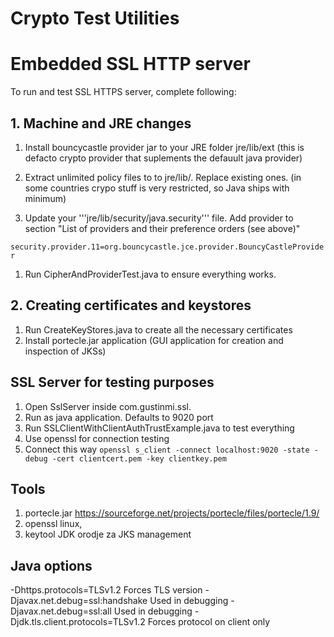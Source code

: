 Crypto Test Utilities
==========================

# Embedded SSL HTTP server

To run and test SSL HTTPS server, complete following:

## 1. Machine and JRE changes

1. Install bouncycastle provider jar to your JRE folder jre/lib/ext   (this is defacto crypto provider that suplements the defauult java provider)

1. Extract unlimited policy files to to jre/lib/. Replace existing ones. (in some countries crypo stuff is very restricted, so Java ships with minimum) 

1. Update your '''jre/lib/security/java.security''' file. Add provider to section "List of providers and their preference orders (see above)"

`security.provider.11=org.bouncycastle.jce.provider.BouncyCastleProvider`

1. Run CipherAndProviderTest.java to ensure everything works.

## 2. Creating certificates and keystores 

1. Run CreateKeyStores.java to create all the necessary certificates 
1. Install portecle.jar application (GUI application for creation and inspection of JKSs)

## SSL Server for testing purposes

1. Open SslServer inside com.gustinmi.ssl.
1. Run as java application. Defaults to 9020 port
1. Run SSLClientWithClientAuthTrustExample.java to test everything 
1. Use openssl for connection testing
1. Connect this way `openssl s_client -connect localhost:9020 -state -debug -cert clientcert.pem -key clientkey.pem` 

## Tools 

1. portecle.jar    https://sourceforge.net/projects/portecle/files/portecle/1.9/
1. openssl         linux,
1. keytool  JDK orodje za JKS management 

## Java options

-Dhttps.protocols=TLSv1.2    Forces TLS version
-Djavax.net.debug=ssl:handshake  Used in debugging
-Djavax.net.debug=ssl:all  Used in debugging
-Djdk.tls.client.protocols=TLSv1.2  Forces protocol on client only




 